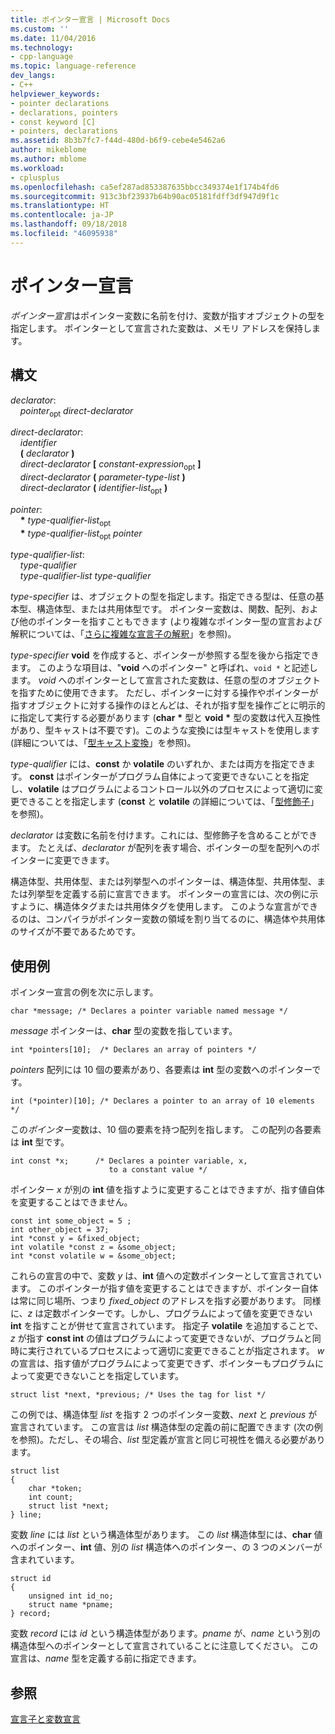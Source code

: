 ```yaml
---
title: ポインター宣言 | Microsoft Docs
ms.custom: ''
ms.date: 11/04/2016
ms.technology:
- cpp-language
ms.topic: language-reference
dev_langs:
- C++
helpviewer_keywords:
- pointer declarations
- declarations, pointers
- const keyword [C]
- pointers, declarations
ms.assetid: 8b3b7fc7-f44d-480d-b6f9-cebe4e5462a6
author: mikeblome
ms.author: mblome
ms.workload:
- cplusplus
ms.openlocfilehash: ca5ef287ad853387635bbcc349374e1f174b4fd6
ms.sourcegitcommit: 913c3bf23937b64b90ac05181fdff3df947d9f1c
ms.translationtype: HT
ms.contentlocale: ja-JP
ms.lasthandoff: 09/18/2018
ms.locfileid: "46095938"
---
```

# <a name="pointer-declarations"></a>ポインター宣言

*ポインター宣言*はポインター変数に名前を付け、変数が指すオブジェクトの型を指定します。 ポインターとして宣言された変数は、メモリ アドレスを保持します。

## <a name="syntax"></a>構文

*declarator*:<br/>
&nbsp;&nbsp;&nbsp;&nbsp;*pointer*<sub>opt</sub> *direct-declarator*

*direct-declarator*:<br/>
&nbsp;&nbsp;&nbsp;&nbsp;*identifier*<br/>
&nbsp;&nbsp;&nbsp;&nbsp;**(** *declarator* **)**<br/>
&nbsp;&nbsp;&nbsp;&nbsp;*direct-declarator* **[** *constant-expression*<sub>opt</sub> **]**<br/>
&nbsp;&nbsp;&nbsp;&nbsp;*direct-declarator* **(** *parameter-type-list* **)**<br/>
&nbsp;&nbsp;&nbsp;&nbsp;*direct-declarator* **(** *identifier-list*<sub>opt</sub> **)**

*pointer*:<br/>
&nbsp;&nbsp;&nbsp;&nbsp;<strong>\*</strong> *type-qualifier-list*<sub>opt</sub><br/>
&nbsp;&nbsp;&nbsp;&nbsp;<strong>\*</strong> *type-qualifier-list*<sub>opt</sub> *pointer*

*type-qualifier-list*:<br/>
&nbsp;&nbsp;&nbsp;&nbsp;*type-qualifier*<br/>
&nbsp;&nbsp;&nbsp;&nbsp;*type-qualifier-list* *type-qualifier*

*type-specifier* は、オブジェクトの型を指定します。指定できる型は、任意の基本型、構造体型、または共用体型です。 ポインター変数は、関数、配列、および他のポインターを指すこともできます (より複雑なポインター型の宣言および解釈については、「[さらに複雑な宣言子の解釈](../c-language/interpreting-more-complex-declarators.md)」を参照)。

*type-specifier* **void** を作成すると、ポインターが参照する型を後から指定できます。 このような項目は、"**void** へのポインター" と呼ばれ、`void *` と記述します。 *void* へのポインターとして宣言された変数は、任意の型のオブジェクトを指すために使用できます。 ただし、ポインターに対する操作やポインターが指すオブジェクトに対する操作のほとんどは、それが指す型を操作ごとに明示的に指定して実行する必要があります (**char** <strong>\*</strong> 型と **void** <strong>\*</strong> 型の変数は代入互換性があり、型キャストは不要です)。このような変換には型キャストを使用します (詳細については、「[型キャスト変換](../c-language/type-cast-conversions.md)」を参照)。

*type-qualifier* には、**const** か **volatile** のいずれか、または両方を指定できます。 **const** はポインターがプログラム自体によって変更できないことを指定し、**volatile** はプログラムによるコントロール以外のプロセスによって適切に変更できることを指定します  (**const** と **volatile** の詳細については、「[型修飾子](../c-language/type-qualifiers.md)」を参照)。

*declarator* は変数に名前を付けます。これには、型修飾子を含めることができます。 たとえば、*declarator* が配列を表す場合、ポインターの型を配列へのポインターに変更できます。

構造体型、共用体型、または列挙型へのポインターは、構造体型、共用体型、または列挙型を定義する前に宣言できます。 ポインターの宣言には、次の例に示すように、構造体タグまたは共用体タグを使用します。 このような宣言ができるのは、コンパイラがポインター変数の領域を割り当てるのに、構造体や共用体のサイズが不要であるためです。

## <a name="examples"></a>使用例

ポインター宣言の例を次に示します。

```
char *message; /* Declares a pointer variable named message */
```

*message* ポインターは、**char** 型の変数を指しています。

```
int *pointers[10];  /* Declares an array of pointers */
```

*pointers* 配列には 10 個の要素があり、各要素は **int** 型の変数へのポインターです。

```
int (*pointer)[10]; /* Declares a pointer to an array of 10 elements */
```

この*ポインター*変数は、10 個の要素を持つ配列を指します。 この配列の各要素は **int** 型です。

```
int const *x;      /* Declares a pointer variable, x,
                      to a constant value */
```

ポインター *x* が別の **int** 値を指すように変更することはできますが、指す値自体を変更することはできません。

```
const int some_object = 5 ;
int other_object = 37;
int *const y = &fixed_object;
int volatile *const z = &some_object;
int *const volatile w = &some_object;
```

これらの宣言の中で、変数 *y* は、**int** 値への定数ポインターとして宣言されています。 このポインターが指す値を変更することはできますが、ポインター自体は常に同じ場所、つまり *fixed_object* のアドレスを指す必要があります。 同様に、*z* は定数ポインターです。しかし、プログラムによって値を変更できない **int** を指すことが併せて宣言されています。 指定子 **volatile** を追加することで、*z* が指す **const int** の値はプログラムによって変更できないが、プログラムと同時に実行されているプロセスによって適切に変更できることが指定されます。 *w* の宣言は、指す値がプログラムによって変更できず、ポインターもプログラムによって変更できないことを指定しています。

```
struct list *next, *previous; /* Uses the tag for list */
```

この例では、構造体型 *list* を指す 2 つのポインター変数、*next* と *previous* が宣言されています。 この宣言は *list* 構造体型の定義の前に配置できます (次の例を参照)。ただし、その場合、*list* 型定義が宣言と同じ可視性を備える必要があります。

```
struct list
{
    char *token;
    int count;
    struct list *next;
} line;
```

変数 *line* には *list* という構造体型があります。 この *list* 構造体型には、**char** 値へのポインター、**int** 値、別の *list* 構造体へのポインター、の 3 つのメンバーが含まれています。

```
struct id
{
    unsigned int id_no;
    struct name *pname;
} record;
```

変数 *record* には *id* という構造体型があります。*pname* が、*name* という別の構造体型へのポインターとして宣言されていることに注意してください。 この宣言は、*name* 型を定義する前に指定できます。

## <a name="see-also"></a>参照

[宣言子と変数宣言](../c-language/declarators-and-variable-declarations.md)